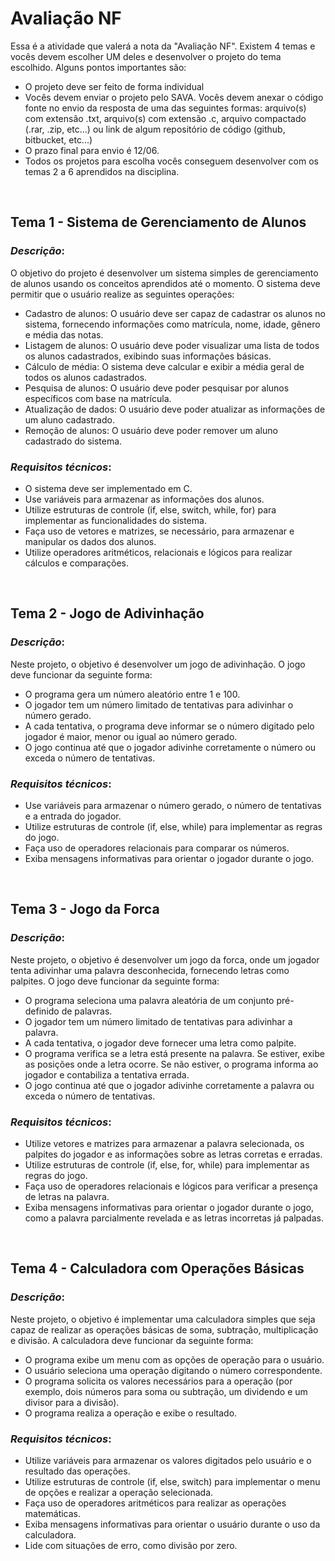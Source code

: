 # **Avaliação NF**
Essa é a atividade que valerá a nota da "Avaliação NF". Existem 4 temas e vocês devem escolher UM deles e desenvolver o projeto do tema escolhido.
Alguns pontos importantes são:
* O projeto deve ser feito de forma individual
* Vocês devem enviar o projeto pelo SAVA. Vocês devem anexar o código fonte no envio da resposta de uma das seguintes formas: arquivo(s) com extensão .txt, arquivo(s) com extensão .c, arquivo compactado (.rar, .zip, etc...) ou link de algum repositório de código (github, bitbucket, etc...)
* O prazo final para envio é 12/06.
* Todos os projetos para escolha vocês conseguem desenvolver com os temas 2 a 6 aprendidos na disciplina.

<br>

## **Tema 1 - Sistema de Gerenciamento de Alunos**
### **_Descrição_**:
O objetivo do projeto é desenvolver um sistema simples de gerenciamento de alunos usando os conceitos aprendidos até o momento. O sistema deve permitir que o usuário realize as seguintes operações:
* Cadastro de alunos: O usuário deve ser capaz de cadastrar os alunos no sistema, fornecendo informações como matrícula, nome, idade, gênero e média das notas.
* Listagem de alunos: O usuário deve poder visualizar uma lista de todos os alunos cadastrados, exibindo suas informações básicas.
* Cálculo de média: O sistema deve calcular e exibir a média geral de todos os alunos cadastrados.
* Pesquisa de alunos: O usuário deve poder pesquisar por alunos específicos com base na matrícula.
* Atualização de dados: O usuário deve poder atualizar as informações de um aluno cadastrado.
* Remoção de alunos: O usuário deve poder remover um aluno cadastrado do sistema.

### **_Requisitos técnicos_**:
* O sistema deve ser implementado em C.
* Use variáveis para armazenar as informações dos alunos.
* Utilize estruturas de controle (if, else, switch, while, for) para implementar as funcionalidades do sistema.
* Faça uso de vetores e matrizes, se necessário, para armazenar e manipular os dados dos alunos.
* Utilize operadores aritméticos, relacionais e lógicos para realizar cálculos e comparações.

<br>

## **Tema 2 - Jogo de Adivinhação**
### **_Descrição_**:
Neste projeto, o objetivo é desenvolver um jogo de adivinhação. O jogo deve funcionar da seguinte forma:
* O programa gera um número aleatório entre 1 e 100.
* O jogador tem um número limitado de tentativas para adivinhar o número gerado.
* A cada tentativa, o programa deve informar se o número digitado pelo jogador é maior, menor ou igual ao número gerado.
* O jogo continua até que o jogador adivinhe corretamente o número ou exceda o número de tentativas.

### **_Requisitos técnicos_**:
* Use variáveis para armazenar o número gerado, o número de tentativas e a entrada do jogador.
* Utilize estruturas de controle (if, else, while) para implementar as regras do jogo.
* Faça uso de operadores relacionais para comparar os números.
* Exiba mensagens informativas para orientar o jogador durante o jogo.

<br>

## **Tema 3 - Jogo da Forca**
### **_Descrição_**:
Neste projeto, o objetivo é desenvolver um jogo da forca, onde um jogador tenta adivinhar uma palavra desconhecida, fornecendo letras como palpites. O jogo deve funcionar da seguinte forma:
* O programa seleciona uma palavra aleatória de um conjunto pré-definido de
palavras.
* O jogador tem um número limitado de tentativas para adivinhar a palavra.
* A cada tentativa, o jogador deve fornecer uma letra como palpite.
* O programa verifica se a letra está presente na palavra. Se estiver, exibe as posições onde a letra ocorre. Se não estiver, o programa informa ao jogador e contabiliza a tentativa errada.
* O jogo continua até que o jogador adivinhe corretamente a palavra ou exceda o número de tentativas.

### **_Requisitos técnicos_**:
* Utilize vetores e matrizes para armazenar a palavra selecionada, os palpites do jogador e as informações sobre as letras corretas e erradas.
* Utilize estruturas de controle (if, else, for, while) para implementar as regras do jogo.
* Faça uso de operadores relacionais e lógicos para verificar a presença de letras na palavra.
* Exiba mensagens informativas para orientar o jogador durante o jogo, como a palavra parcialmente revelada e as letras incorretas já palpadas.

<br>

## **Tema 4 - Calculadora com Operações Básicas**
### **_Descrição_**:
Neste projeto, o objetivo é implementar uma calculadora simples que seja capaz de realizar as operações básicas de soma, subtração, multiplicação e divisão. A calculadora deve funcionar da seguinte forma:
* O programa exibe um menu com as opções de operação para o usuário.
* O usuário seleciona uma operação digitando o número correspondente.
* O programa solicita os valores necessários para a operação (por exemplo, dois números para soma ou subtração, um dividendo e um divisor para a divisão).
* O programa realiza a operação e exibe o resultado.

### **_Requisitos técnicos_**:
* Utilize variáveis para armazenar os valores digitados pelo usuário e o resultado das operações.
* Utilize estruturas de controle (if, else, switch) para implementar o menu de opções e realizar a operação selecionada.
* Faça uso de operadores aritméticos para realizar as operações matemáticas.
* Exiba mensagens informativas para orientar o usuário durante o uso da calculadora.
* Lide com situações de erro, como divisão por zero.